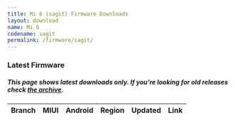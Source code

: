 ```yaml
---
title: Mi 6 (sagit) Firmware Downloads
layout: download
name: Mi 6
codename: sagit
permalink: /firmware/sagit/
---
```


### Latest Firmware
##### This page shows latest downloads only. If you're looking for old releases check [the archive](/archive/firmware/sagit/).

<div class="table-responsive-md" id="table-wrapper">
<table id="firmware" class="compact table table-striped table-hover table-sm">
    <thead class="thead-dark">
        <tr>
            <th>Branch</th>
            <th>MIUI</th>
            <th>Android</th>
            <th>Region</th>
            <th>Updated</th>
            <th>Link</th>
        </tr>
    </thead>
    <script>loadFirmwareDownloads('sagit', 'latest')</script>
</table>
</div>
